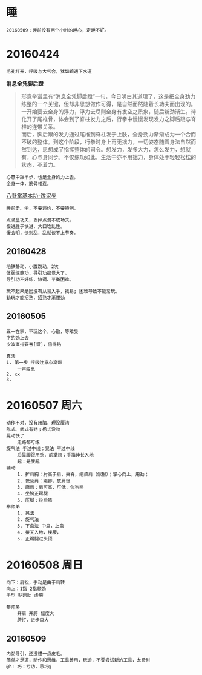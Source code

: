 # 睡
    20160509：睡前没有两个小时的睡心，定睡不好。

# 20160424
    毛孔打开，呼吸与大气合，犹如疏通下水道

**消息全凭脚后蹬**
>形意拳谱里有“消息全凭脚后蹬”一句，今日明白其道理了，这是把全身劲力练整的一个关键，但却非思想做作可得，是自然而然随着长功夫而出现的。一开始要去全身的浮力，浮力去尽则全身有发空之景象，随后新劲渐生。待化开了尾椎骨，体会到了脊柱发力之后，行拳中慢慢发现发力之脚后跟与脊椎的连带关系。</br>
>而后，脚后跟的发力通过尾椎到脊柱发于上肢，全身劲力渐渐成为一个合而不破的整体。到这个阶段，行拳时身上再无拙力，一切姿态随着身法自然而然到达，思想成了指挥整体的司令。想发力，发多大力，怎么发力，想就有，心与身同步。不仅练功如此，生活中亦不用拙力，身体处于轻轻松松的状态，不着力。

    心意中跟半步，也是全身的力上去。
    全身一体，筋骨相连。

[八卦掌基本功-蹚泥步](http://blog.sina.com.cn/s/blog_4b0df1270100rzip.html)

    睡前走、坐，不要违约，不要特例。

    点滴显功夫，丢掉点滴不成功夫。
    慢进胜于快进，大口吃乱性。
    慢会明，快则乱，乱就谈不上节奏。

## 20160428
    地铁静动，小腹跳动，2次
    体弱练静功，导引功都觉大了。
    导引功不好练，协调、平衡困难。

    玩不起来是因没有从易入手，找易; 困难导致不能常玩。
    勤玩才能招熟，招熟才渐懂劲

## 20160505
    五一在家，不玩这个，心散，等难受
    字的劲上去
    少波直指要害[肾]，值得钻

    真法
    1. 第一步 呼吸注意心窝部
        一声叹息
    2. xx
    3.

# 20160507 周六
    动作不对，没有用脑，理没厘清
    陈式、武式有劲；杨式没劲
    晃动快了
        走路都可练
    旋气法 手过中线；晃法 不过中线
        后靠脚跟用劲，前掌翘；手指伸长入地
        起：是腰起
    辅动
        1. 扩肩胸：肘高于肩，夹脊，缩颈肩（似猴）；掌心向上，用劲；
        2. 快耸肩：踮脚，放肩慢
        3. 磨肩：肩可高，可低，似狗熊
        4. 坐腕正踢腿
        5. 压脚：拉后筋
    攀师弟
        1. 晃法
        2. 旋气法
        3. 下盘法 中盘，上盘
        4. 接天入地，摸腰，
        5. 正踢腿过头顶
# 20160508 周日
    向下：肩松，手动是由于肩转
    向上：1指 2指领劲
    手型 贴两肋 虚腋

    攀师弟
        开肩 开胯 幅度大
        胯打，进步巨大

## 20160509
    内劲导引，还没懂一点皮毛。
    简单才是道，动作和思维，工具善用，玩透，不要尝试新的工具，太费时
    @h: 巧：亏功，忌巧@




